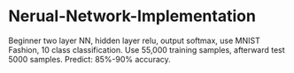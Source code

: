 # Nerual-Network-Implementation

Beginner two layer NN, hidden layer relu, output softmax, use MNIST Fashion, 10 class classification.
Use 55,000 training samples, afterward test 5000 samples.
Predict: 85%-90% accuracy.
